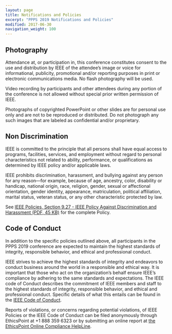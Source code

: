 ```yaml
---
layout: page
title: Notifications and Policies
excerpt: "PPPS 2019 Notifications and Policies"
modified: 2017-06-30
navigation_weight: 100
---
```



## Photography

Attendance at, or participation in, this conference constitutes consent to the use and distribution by IEEE of the attendee’s image or voice for informational, publicity, promotional and/or reporting purposes in print or electronic communications media. No flash photography will be used. 

Video recording by participants and other attendees during any portion of the conference is not allowed without special prior written permission of IEEE. 

Photographs of copyrighted PowerPoint or other slides are for personal use only and are not to be reproduced or distributed. Do not photograph any such images that are labeled as confidential and/or proprietary.

## Non Discrimination

IEEE is committed to the principle that all persons shall have equal access to programs, facilities, services, and employment without regard to personal characteristics not related to ability, performance, or qualifications as determined by IEEE policy and/or applicable laws. 

IEEE prohibits discrimination, harassment, and bullying against any person for any reason—for example, because of age, ancestry, color, disability or handicap, national origin, race, religion, gender, sexual or affectional orientation, gender identity, appearance, matriculation, political affiliation, marital status, veteran status, or any other characteristic protected by law.

See [IEEE Policies, Section 9.27 - IEEE Policy Against Discrimination and Harassment (PDF, 45 KB)](http://www.ieee.org/documents/nondiscrimination.pdf) for the complete Policy.


## Code of Conduct

In addition to the specific policies outlined above, all participants in the PPPS 2019 conference are expected to maintain the highest standards of integrity, responsible behavior, and ethical and professional conduct. 

IEEE strives to achieve the highest standards of integrity and endeavors to conduct business around the world in a responsible and ethical way. It is important that those who act on the organization’s behalf ensure IEEE’s compliance by adhering to the same standards and expectations. The IEEE code of Conduct describes the commitment of IEEE members and staff to the highest standards of integrity, responsible behavior, and ethical and professional conduct. Specific details of what this entails can be found in the [IEEE Code of Conduct](https://www.ieee.org/about/ieee_code_of_conduct.pdf).

Reports of violations, or concerns regarding potential violations, of IEEE Policies or the IEEE Code of Conduct can be filed anonymously through EthicsPoint at +1 888 359 6323 or by submitting an online report at [the EthicsPoint Online Compliance HelpLine](https://secure.ethicspoint.com/domain/en/report_custom.asp?clientid=20410).